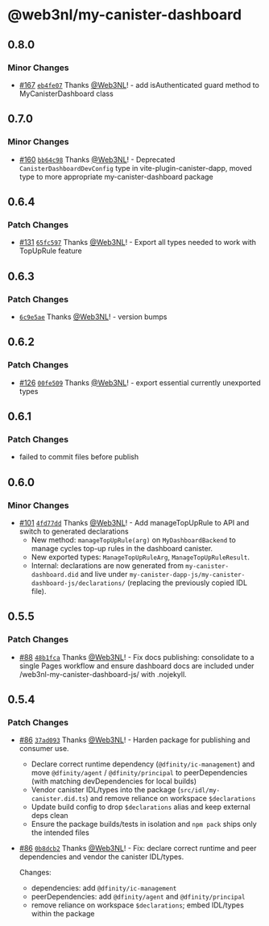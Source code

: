 # @web3nl/my-canister-dashboard

## 0.8.0

### Minor Changes

- [#167](https://github.com/Web3NL/my-canister-dapp/pull/167) [`eb4fe07`](https://github.com/Web3NL/my-canister-dapp/commit/eb4fe07958bac1b15af9992dd9d9d6a84155d900) Thanks [@Web3NL](https://github.com/Web3NL)! - add isAuthenticated guard method to MyCanisterDashboard class

## 0.7.0

### Minor Changes

- [#160](https://github.com/Web3NL/my-canister-dapp/pull/160) [`bb64c98`](https://github.com/Web3NL/my-canister-dapp/commit/bb64c98ecbb448a5eff497567d74753350f15729) Thanks [@Web3NL](https://github.com/Web3NL)! - Deprecated `CanisterDashboardDevConfig` type in vite-plugin-canister-dapp, moved type to more appropriate my-canister-dashboard package

## 0.6.4

### Patch Changes

- [#131](https://github.com/Web3NL/my-canister-dapp/pull/131) [`65fc597`](https://github.com/Web3NL/my-canister-dapp/commit/65fc597c7b843c38fee9770e32b2ddc26408b78f) Thanks [@Web3NL](https://github.com/Web3NL)! - Export all types needed to work with TopUpRule feature

## 0.6.3

### Patch Changes

- [`6c9e5ae`](https://github.com/Web3NL/my-canister-dapp/commit/6c9e5ae7346a62dec6292fb646b80ce8f86e6635) Thanks [@Web3NL](https://github.com/Web3NL)! - version bumps

## 0.6.2

### Patch Changes

- [#126](https://github.com/Web3NL/my-canister-dapp/pull/126) [`00fe509`](https://github.com/Web3NL/my-canister-dapp/commit/00fe50986bc9ad39abdc27155a3bd647bdf0e940) Thanks [@Web3NL](https://github.com/Web3NL)! - export essential currently unexported types

## 0.6.1

### Patch Changes

- failed to commit files before publish

## 0.6.0

### Minor Changes

- [#101](https://github.com/Web3NL/my-canister-dapp/pull/101) [`4fd77dd`](https://github.com/Web3NL/my-canister-dapp/commit/4fd77dd3b97405e4e83402fe63b438a446ad0883) Thanks [@Web3NL](https://github.com/Web3NL)! - Add manageTopUpRule to API and switch to generated declarations
  - New method: `manageTopUpRule(arg)` on `MyDashboardBackend` to manage cycles top-up rules in the dashboard canister.
  - New exported types: `ManageTopUpRuleArg`, `ManageTopUpRuleResult`.
  - Internal: declarations are now generated from `my-canister-dashboard.did` and live under
    `my-canister-dapp-js/my-canister-dashboard-js/declarations/` (replacing the previously copied IDL file).

## 0.5.5

### Patch Changes

- [#88](https://github.com/Web3NL/my-canister-dapp/pull/88) [`48b1fca`](https://github.com/Web3NL/my-canister-dapp/commit/48b1fca2696642141d1f6cd9416f2eb3afdb310b) Thanks [@Web3NL](https://github.com/Web3NL)! - Fix docs publishing: consolidate to a single Pages workflow and ensure dashboard docs are included under /web3nl-my-canister-dashboard-js/ with .nojekyll.

## 0.5.4

### Patch Changes

- [#86](https://github.com/Web3NL/my-canister-dapp/pull/86) [`37ad093`](https://github.com/Web3NL/my-canister-dapp/commit/37ad093ee896d1765a6e24c157056842d26a8216) Thanks [@Web3NL](https://github.com/Web3NL)! - Harden package for publishing and consumer use.
  - Declare correct runtime dependency (`@dfinity/ic-management`) and move `@dfinity/agent` / `@dfinity/principal` to peerDependencies (with matching devDependencies for local builds)
  - Vendor canister IDL/types into the package (`src/idl/my-canister.did.ts`) and remove reliance on workspace `$declarations`
  - Update build config to drop `$declarations` alias and keep external deps clean
  - Ensure the package builds/tests in isolation and `npm pack` ships only the intended files

- [#86](https://github.com/Web3NL/my-canister-dapp/pull/86) [`0b8dcb2`](https://github.com/Web3NL/my-canister-dapp/commit/0b8dcb23577cf3e208f22aa47dff0c578096f144) Thanks [@Web3NL](https://github.com/Web3NL)! - Fix: declare correct runtime and peer dependencies and vendor the canister IDL/types.

  Changes:
  - dependencies: add `@dfinity/ic-management`
  - peerDependencies: add `@dfinity/agent` and `@dfinity/principal`
  - remove reliance on workspace `$declarations`; embed IDL/types within the package

